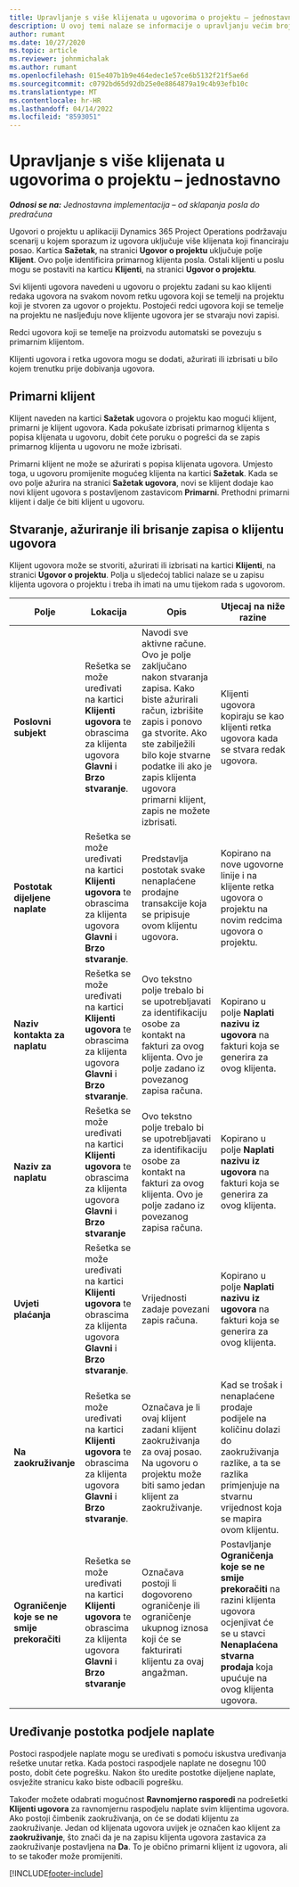```yaml
---
title: Upravljanje s više klijenata u ugovorima o projektu – jednostavno
description: U ovoj temi nalaze se informacije o upravljanju većim brojem klijenata u ugovorima o projektu.
author: rumant
ms.date: 10/27/2020
ms.topic: article
ms.reviewer: johnmichalak
ms.author: rumant
ms.openlocfilehash: 015e407b1b9e464edec1e57ce6b5132f21f5ae6d
ms.sourcegitcommit: c0792bd65d92db25e0e8864879a19c4b93efb10c
ms.translationtype: MT
ms.contentlocale: hr-HR
ms.lasthandoff: 04/14/2022
ms.locfileid: "8593051"
---
```

# <a name="manage-multiple-customers-on-project-contracts---lite"></a>Upravljanje s više klijenata u ugovorima o projektu – jednostavno

_**Odnosi se na:** Jednostavna implementacija – od sklapanja posla do predračuna_

Ugovori o projektu u aplikaciji Dynamics 365 Project Operations podržavaju scenarij u kojem sporazum iz ugovora uključuje više klijenata koji financiraju posao. Kartica **Sažetak**, na stranici **Ugovor o projektu** uključuje polje **Klijent**. Ovo polje identificira primarnog klijenta posla. Ostali klijenti u poslu mogu se postaviti na karticu **Klijenti**, na stranici **Ugovor o projektu**.

Svi klijenti ugovora navedeni u ugovoru o projektu zadani su kao klijenti redaka ugovora na svakom novom retku ugovora koji se temelji na projektu koji je stvoren za ugovor o projektu. Postojeći redci ugovora koji se temelje na projektu ne nasljeđuju nove klijente ugovora jer se stvaraju novi zapisi.

Redci ugovora koji se temelje na proizvodu automatski se povezuju s primarnim klijentom.

Klijenti ugovora i retka ugovora mogu se dodati, ažurirati ili izbrisati u bilo kojem trenutku prije dobivanja ugovora.

## <a name="primary-customer"></a>Primarni klijent

Klijent naveden na kartici **Sažetak** ugovora o projektu kao mogući klijent, primarni je klijent ugovora. Kada pokušate izbrisati primarnog klijenta s popisa klijenata u ugovoru, dobit ćete poruku o pogrešci da se zapis primarnog klijenta u ugovoru ne može izbrisati.

Primarni klijent ne može se ažurirati s popisa klijenata ugovora. Umjesto toga, u ugovoru promijenite mogućeg klijenta na kartici **Sažetak**. Kada se ovo polje ažurira na stranici **Sažetak ugovora**, novi se klijent dodaje kao novi klijent ugovora s postavljenom zastavicom **Primarni**. Prethodni primarni klijent i dalje će biti klijent u ugovoru.

## <a name="create-update-or-delete-a-contract-customer-record"></a>Stvaranje, ažuriranje ili brisanje zapisa o klijentu ugovora

Klijent ugovora može se stvoriti, ažurirati ili izbrisati na kartici **Klijenti**, na stranici **Ugovor o projektu**. Polja u sljedećoj tablici nalaze se u zapisu klijenta ugovora o projektu i treba ih imati na umu tijekom rada s ugovorom.

| Polje | Lokacija | Opis | Utjecaj na niže razine |
| --- | --- | --- | --- |
| **Poslovni subjekt** | Rešetka se može uređivati na kartici **Klijenti ugovora** te obrascima za klijenta ugovora **Glavni** i **Brzo stvaranje**. | Navodi sve aktivne račune. Ovo je polje zaključano nakon stvaranja zapisa. Kako biste ažurirali račun, izbrišite zapis i ponovo ga stvorite. Ako ste zabilježili bilo koje stvarne podatke ili ako je zapis klijenta ugovora primarni klijent, zapis ne možete izbrisati. | Klijenti ugovora kopiraju se kao klijenti retka ugovora kada se stvara redak ugovora. |
| **Postotak dijeljene naplate** | Rešetka se može uređivati na kartici **Klijenti ugovora** te obrascima za klijenta ugovora **Glavni** i **Brzo stvaranje**. | Predstavlja postotak svake nenaplaćene prodajne transakcije koja se pripisuje ovom klijentu ugovora. | Kopirano na nove ugovorne linije i na klijente retka ugovora o projektu na novim redcima ugovora o projektu. |
| **Naziv kontakta za naplatu** | Rešetka se može uređivati na kartici **Klijenti ugovora** te obrascima za klijenta ugovora **Glavni** i **Brzo stvaranje**. | Ovo tekstno polje trebalo bi se upotrebljavati za identifikaciju osobe za kontakt na fakturi za ovog klijenta. Ovo je polje zadano iz povezanog zapisa računa. | Kopirano u polje **Naplati nazivu iz ugovora** na fakturi koja se generira za ovog klijenta. |
| **Naziv za naplatu** | Rešetka se može uređivati na kartici **Klijenti ugovora** te obrascima za klijenta ugovora **Glavni** i **Brzo stvaranje** | Ovo tekstno polje trebalo bi se upotrebljavati za identifikaciju osobe za kontakt na fakturi za ovog klijenta. Ovo je polje zadano iz povezanog zapisa računa. | Kopirano u polje **Naplati nazivu iz ugovora** na fakturi koja se generira za ovog klijenta. |
| **Uvjeti plaćanja** | Rešetka se može uređivati na kartici **Klijenti ugovora** te obrascima za klijenta ugovora **Glavni** i **Brzo stvaranje**. | Vrijednosti zadaje povezani zapis računa. | Kopirano u polje **Naplati nazivu iz ugovora** na fakturi koja se generira za ovog klijenta. |
| **Na zaokruživanje** | Rešetka se može uređivati na kartici **Klijenti ugovora** te obrascima za klijenta ugovora **Glavni** i **Brzo stvaranje**. | Označava je li ovaj klijent zadani klijent zaokruživanja za ovaj posao. Na ugovoru o projektu može biti samo jedan klijent za zaokruživanje. | Kad se trošak i nenaplaćene prodaje podijele na količinu dolazi do zaokruživanja razlike, a ta se razlika primjenjuje na stvarnu vrijednost koja se mapira ovom klijentu. |
| **Ograničenje koje se ne smije prekoračiti** | Rešetka se može uređivati na kartici **Klijenti ugovora** te obrascima za klijenta ugovora **Glavni** i **Brzo stvaranje** | Označava postoji li dogovoreno ograničenje ili ograničenje ukupnog iznosa koji će se fakturirati klijentu za ovaj angažman. | Postavljanje **Ograničenja koje se ne smije prekoračiti** na razini klijenta ugovora ocjenjivat će se u stavci **Nenaplaćena stvarna prodaja** koja upućuje na ovog klijenta ugovora. |

## <a name="edit-billing-split-percentages"></a>Uređivanje postotka podjele naplate

Postoci raspodjele naplate mogu se uređivati s pomoću iskustva uređivanja rešetke unutar retka. Kada postoci raspodjele naplate ne dosegnu 100 posto, dobit ćete pogrešku. Nakon što uredite postotke dijeljene naplate, osvježite stranicu kako biste odbacili pogrešku.

Također možete odabrati mogućnost **Ravnomjerno rasporedi** na podrešetki **Klijenti ugovora** za ravnomjernu raspodjelu naplate svim klijentima ugovora. Ako postoji čimbenik zaokruživanja, on će se dodati klijentu za zaokruživanje. Jedan od klijenata ugovora uvijek je označen kao klijent za **zaokruživanje**, što znači da je na zapisu klijenta ugovora zastavica za zaokruživanje postavljena na **Da**. To je obično primarni klijent iz ugovora, ali to se također može promijeniti.


[!INCLUDE[footer-include](../../includes/footer-banner.md)]